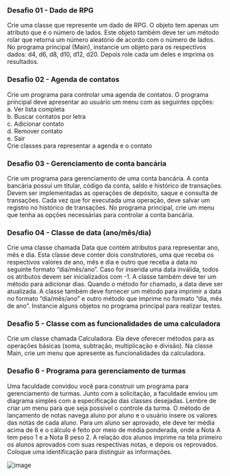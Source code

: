 ### Desafio 01 - Dado de RPG
Crie uma classe que represente um dado de RPG. O objeto tem apenas um atributo que é o número de lados. Este objeto também deve ter um método rolar que retorna um número aleatório de acordo com o número de lados. No programa principal (Main), instancie um objeto para os respectivos dados: d4, d6, d8, d10, d12, d20. Depois role cada um deles e imprima os resultados.

### Desafio 02 - Agenda de contatos
Crie um programa para controlar uma agenda de contatos. O programa principal
deve apresentar ao usuário um menu com as seguintes opções:  
 a. Ver lista completa  
 b. Buscar contatos por letra  
 c. Adicionar contato  
 d. Remover contato  
 e. Sair  
Crie classes para representar a agenda e o contato

### Desafio 03 - Gerenciamento de conta bancária
Crie um programa para gerenciamento de uma conta bancária. A conta bancária possui um titular, código da conta, saldo e histórico de transações. Devem ser implementadas
as operações de depósito, saque e consulta de transações. Cada vez que for executada uma operação, deve salvar um registro no histórico de transações. No programa
principal, crie um menu que tenha as opções necessárias para controlar a conta bancária.

### Desafio 04 - Classe de data (ano/mês/dia)
Crie uma classe chamada Data que contém atributos para representar ano, mês e dia. Esta classe deve conter dois construtores, uma que receba os respectivos valores de 
ano, mês e dia e outro que receba a data no seguinte formato “dia/mês/ano”. Caso for inserida uma data inválida, todos os atributos devem ser inicializados com -1. A 
classe também deve ter um método para adicionar dias. Quando o método for chamado, a data deve ser atualizada. A classe também deve fornecer um método para imprimir a 
data no formato “dia/mês/ano” e outro método que imprime no formato “dia, mês de ano”. Instancie alguns objetos no programa principal para realizar testes.

### Desafio 5 - Classe com as funcionalidades de uma calculadora
Crie um classe chamada Calculadora. Ela deve oferecer métodos para as operações básicas (soma, subtração, multiplicação e divisão). Na classe Main, crie um menu que
apresente as funcionalidades da calculadora.

### Desafio 6 - Programa para gerenciamento de turmas
Uma faculdade convidou você para construir um programa para gerenciamento de turmas. Junto com a solicitação, a faculdade enviou um diagrama simples com a
especificação das classes desejadas. Lembre de criar um menu para que seja possível o controle da turma. O método de lançamento de notas navega aluno por aluno e o
usuário insere os valores das notas de cada aluno. Para um aluno ser aprovado, ele deve ter média acima de 6 e o cálculo é feito por meio de média ponderada, onde a
Nota A tem peso 1 e a Nota B peso 2. A relação dos alunos imprime na tela primeiro os alunos aprovados com suas respectivas notas, e depois os reprovados. Coloque uma
identificação para distinguir as informações.

![image](https://user-images.githubusercontent.com/88293617/224508138-d95aed4d-76a7-4030-9d3c-8bbed26bb6c8.png)
